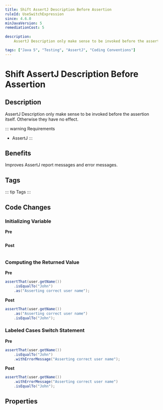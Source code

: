 ```yaml
---
title: Shift AssertJ Description Before Assertion
ruleId: UseSwitchExpression
since: 4.6.0
minJavaVersion: 5
remediationCost: 5
    
description:
    AssertJ Description only make sense to be invoked before the assertion itself. Otherwise they have no effect.

tags: ["Java 5", "Testing", "AssertJ", "Coding Conventions"]
---
```


# Shift AssertJ Description Before Assertion

## Description

AssertJ Description only make sense to be invoked before the assertion itself. Otherwise they have no effect.

::: warning Requirements
* AssertJ
:::

## Benefits

Improves AssertJ report messages and error messages. 

## Tags

::: tip Tags
<TagLinks />
:::

## Code Changes

### Initializing Variable

__Pre__
```java

```

__Post__
```java

```

### Computing the Returned Value

__Pre__
```java
assertThat(user.getName())
    .isEqualTo("John")
    .as("Asserting correct user name");
```

__Post__
```java
assertThat(user.getName())
    .as("Asserting correct user name")
    .isEqualTo("John");
```

### Labeled Cases Switch Statement

__Pre__
```java
assertThat(user.getName())
    .isEqualTo("John")
    .withErrorMessage("Asserting correct user name");
```

__Post__
```java
assertThat(user.getName())
    .withErrorMessage("Asserting correct user name")
    .isEqualTo("John");
```


<VersionNotice />

## Properties

<RuleProperties />
